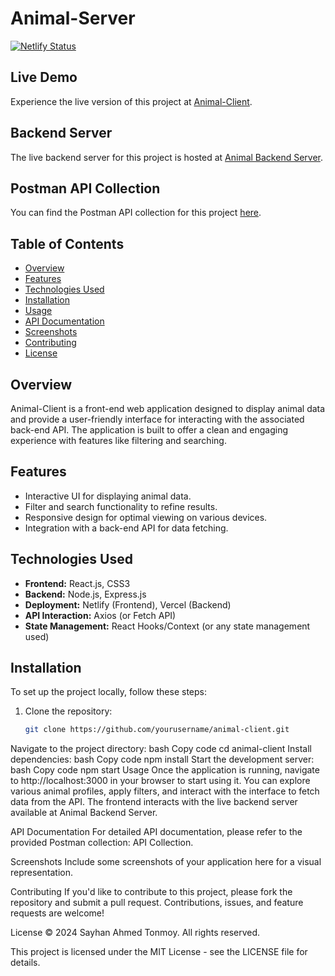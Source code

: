# Animal-Server

[![Netlify Status](https://api.netlify.com/api/v1/badges/3a8117/deploy-status)](https://aquamarine-kheer-3a8117.netlify.app/)

## Live Demo
Experience the live version of this project at [Animal-Client](https://aquamarine-kheer-3a8117.netlify.app/).

## Backend Server
The live backend server for this project is hosted at [Animal Backend Server](https://animal-backend-one.vercel.app).

## Postman API Collection
You can find the Postman API collection for this project [here](https://drive.google.com/file/d/1gJ6ybNEHPW1kSSv8xs0TNME6D4CXHS4S/view?usp=sharing).

## Table of Contents
- [Overview](#overview)
- [Features](#features)
- [Technologies Used](#technologies-used)
- [Installation](#installation)
- [Usage](#usage)
- [API Documentation](#api-documentation)
- [Screenshots](#screenshots)
- [Contributing](#contributing)
- [License](#license)

## Overview
Animal-Client is a front-end web application designed to display animal data and provide a user-friendly interface for interacting with the associated back-end API. The application is built to offer a clean and engaging experience with features like filtering and searching.

## Features
- Interactive UI for displaying animal data.
- Filter and search functionality to refine results.
- Responsive design for optimal viewing on various devices.
- Integration with a back-end API for data fetching.

## Technologies Used
- **Frontend:** React.js, CSS3
- **Backend:** Node.js, Express.js
- **Deployment:** Netlify (Frontend), Vercel (Backend)
- **API Interaction:** Axios (or Fetch API)
- **State Management:** React Hooks/Context (or any state management used)

## Installation

To set up the project locally, follow these steps:

1. Clone the repository:
   ```bash
   git clone https://github.com/yourusername/animal-client.git
Navigate to the project directory:
bash
Copy code
cd animal-client
Install dependencies:
bash
Copy code
npm install
Start the development server:
bash
Copy code
npm start
Usage
Once the application is running, navigate to http://localhost:3000 in your browser to start using it. You can explore various animal profiles, apply filters, and interact with the interface to fetch data from the API. The frontend interacts with the live backend server available at Animal Backend Server.

API Documentation
For detailed API documentation, please refer to the provided Postman collection: API Collection.

Screenshots
Include some screenshots of your application here for a visual representation.

Contributing
If you'd like to contribute to this project, please fork the repository and submit a pull request. Contributions, issues, and feature requests are welcome!

License
© 2024 Sayhan Ahmed Tonmoy. All rights reserved.

This project is licensed under the MIT License - see the LICENSE file for details.
